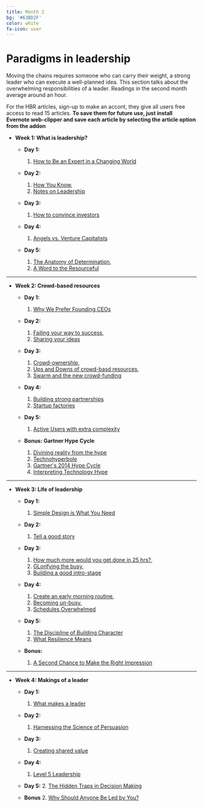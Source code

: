 ```yaml
---
title: Month 2
bg: '#63BD2F'
color: white
fa-icon: user
---
```


# Paradigms in leadership

Moving the chains requires someone who can carry their weight, a strong leader who can execute a well-planned idea. This section talks about the overwhelming responsibilities of a leader. Readings in the second month average around an hour.

For the HBR articles, sign-up to make an accont, they give all users free access to read 15 articles. **To save them for future use, just install Evernote web-clipper and save each article by selecting the article option from the addon**

- **Week 1: What is leadership?**

  * **Day 1:** 
  	1. [How to Be an Expert in a Changing World](http://paulgraham.com/ecw.html)

  * **Day 2:** 
  	1. [How You Know](http://paulgraham.com/know.html),
  	2. [Notes on Leadership](http://techcrunch.com/2010/03/14/notes-on-leadership-jobs-grove-campbel/)
  	

  * **Day 3:** 
	1. [How to convince investors](http://paulgraham.com/convince.html)

  * **Day 4:** 
  	1. [Angels vs. Venture Capitalists](http://blog.pmarca.com/2010/03/02/angels-vs-venture-capitalists-1/)

  * **Day 5:** 
  	1. [The Anatomy of Determination](http://paulgraham.com/determination.html), 
  	2. [A Word to the Resourceful](http://paulgraham.com/word.html)

-------------------------

- **Week 2: Crowd-based resources**

  * **Day 1:** 
  	1. [Why We Prefer Founding CEOs](http://www.bhorowitz.com/why_we_prefer_founding_ceos)

  * **Day 2:** 
  	1. [Failing your way to success](http://blogs.wsj.com/accelerators/2014/12/05/weekend-read-failing-your-way-to-success-an-ode-to-the-lean-startup/),
  	2. [Sharing your ideas](http://blogs.wsj.com/accelerators/2014/10/20/scott-weiss-round-up-the-experts/)

  * **Day 3:** 
  	1. [Crowd-ownership](http://blogs.wsj.com/accelerators/2014/10/31/jim-fowler-give-your-crowd-some-ownership/),
  	2. [Ups and Downs of crowd-basd resources](http://blogs.wsj.com/accelerators/2014/10/28/jeremiah-owyang-the-ups-and-downs-of-crowd-based-resources/),
  	3. [Swarm and the new crowd-funding](http://www.coindesk.com/swarm-take-bitcoin-crowdfunding-new-heights/)

  * **Day 4:** 
  	1. [Building strong partnerships](http://www.firstround.com/article/What-to-Learn-from-This-Restaurant-Startup-That-Turned-Strong-Partnerships-into-a-Better-Product)
  	2. [Startup factories](http://www.wired.com/2014/11/startup-factories/)

  * **Day 5:** 
  	1. [Active Users with extra complexity](http://www.firstround.com/article/How-Lumosity-Spiked-Active-Users-10-with-Complexity-Not-Simplicity) 
  	
  * **Bonus: Gartner Hype Cycle** 
  	1. [Divining reality from the hype](http://www.economist.com/blogs/babbage/2014/08/difference-engine-2)
  	2. [Technohyperbole](http://www.economist.com/blogs/graphicdetail/2014/08/daily-chart-17)
  	3. [Gartner's 2014 Hype Cycle](http://www.gartner.com/newsroom/id/2819918)
  	4. [Interpreting Technology Hype](http://www.gartner.com/technology/research/methodologies/hype-cycle.jsp)


-------------------------

- **Week 3: Life of leadership**

  * **Day 1:** 
  	1. [Simple Design is What You Need](http://www.firstround.com/article/Simple-Design-is-What-You-Need-Not-What-You-Want-1)

  * **Day 2:** 
  	1. [Tell a good story](http://www.firstround.com/article/This-Advice-From-IDEOs-Nicole-Kahn-Will-Transform-the-Way-You-Give-Presentations)

  * **Day 3:** 
  	1. [How much more would you get done in 25 hrs?](http://www.fastcompany.com/3037895/how-to-be-a-success-at-everything/how-much-more-would-you-get-done-in-a-25-hour-day),
  	2. [GLorifying the busy](https://hbr.org/2014/06/why-we-humblebrag-about-being-busy/),
  	3. [Building a good	intro-stage](http://blog.codinghorror.com/level-one-the-intro-stage/)


  * **Day 4:** 
  	1. [Create an early morning routine](http://www.fastcompany.com/3040342/the-two-most-overlooked-aspects-to-creating-a-lasting-early-morning-routine), 
  	2. [Becoming un-busy](http://www.becomingminimalist.com/un-busy/),
  	3. [Schedules Overwhelmed](http://www.becomingminimalist.com/overcoming-overwhelmed/)

  * **Day 5:** 
  	1. [The Discipline of Building Character](https://hbr.org/2006/01/the-discipline-of-building-character)
  	2. [What Resilience Means](https://hbr.org/2015/01/what-resilience-means-and-why-it-matters)

  * **Bonus:** 
  	1. [A Second Chance to Make the Right Impression](https://hbr.org/2015/01/a-second-chance-to-make-the-right-impression)
   	

-------------------------

- **Week 4: Makings of a leader**

  * **Day 1:** 
  	1. [What makes a leader](https://hbr.org/2004/01/what-makes-a-leader)

  * **Day 2:** 
  	1. [Harnessing the Science of Persuasion ](https://hbr.org/2001/10/harnessing-the-science-of-persuation)

  * **Day 3:** 
  	1. [Creating shared value](https://hbr.org/2011/01/the-big-idea-creating-shared-value)

  * **Day 4:** 
  	1. [Level 5 Leadership](https://hbr.org/2005/07/level-5-leadership-the-triumph-of-humility-and-fierce-resolve)

  * **Day 5:** 
  	2. [The Hidden Traps in Decision Making](https://hbr.org/2006/01/the-hidden-traps-in-decision-making)

  * **Bonus** 
  	2. [Why Should Anyone Be Led by You?](https://hbr.org/2000/09/why-should-anyone-be-led-by-you)

  	
